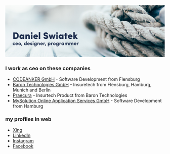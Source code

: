 <img src="profile_1.png">

### I work as ceo on these companies
- [CODEANKER GmbH](https://codeanker.de) - Software Development from Flensburg
- [Baron Technologies GmbH](https://barontech.de) - Insuretech from Flensburg, Hamburg, Munich and Berlin
- [Praecura](https://praecura.de) - Insurtech Product from Baron Technologies
- [MySolution Online Application Services GmbH](https://mysolution.de) - Software Development from Hamburg

### my profiles in web
- [Xing](https://www.xing.com/profile/Daniel_Swiatek/cv)
- [LinkedIn](https://www.linkedin.com/in/daniel-swiatek/)
- [Instagram](https://www.instagram.com/swanitek/?hl=de)
- [Facebook](https://www.facebook.com/swiatek.daniel)